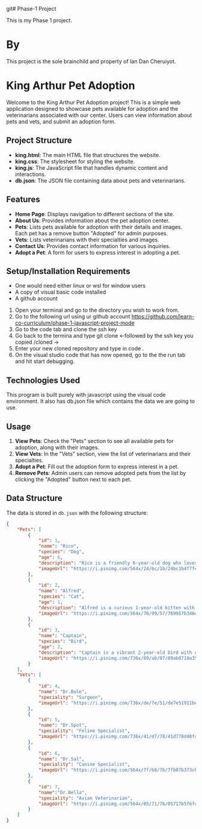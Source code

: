 git# Phase-1 Project

This is my Phase 1 project.

# By

This project is the sole brainchild and property of Ian Dan Cheruiyot.

# King Arthur Pet Adoption

Welcome to the King Arthur Pet Adoption project! This is a simple web application designed to showcase pets available for adoption and the veterinarians associated with our center. Users can view information about pets and vets, and submit an adoption form.

## Project Structure

- **king.html**: The main HTML file that structures the website.
- **king.css**: The stylesheet for styling the website.
- **king.js**: The JavaScript file that handles dynamic content and interactions.
- **db.json**: The JSON file containing data about pets and veterinarians.

## Features

- **Home Page**: Displays navigation to different sections of the site.
- **About Us**: Provides information about the pet adoption center.
- **Pets**: Lists pets available for adoption with their details and images. Each pet has a remove button "Adopted" for admin purposes.
- **Vets**: Lists veterinarians with their specialties and images.
- **Contact Us**: Provides contact information for various inquiries.
- **Adopt a Pet**: A form for users to express interest in adopting a pet.

## Setup/Installation Requirements

* One would need either linux or wsl for window users
* A copy of visual basic code installed
* A github account

1. Open your terminal and go to the directory you wish to work from.
2. Go to the following url using ur github account https://github.com/learn-co-curriculum/phase-1-javascript-project-mode
3. Go to the code tab and clone the ssh key
4. Go back to the termina and type git clone <-followed by the ssh key you copied /cloned ->
5. Enter your new cloned repository and type in code .
6. On the visual studio code that has now opened, go to the the run tab and hit start debugging.

## Technologies Used

This program is built purely with javascript using the visual code environment.
It also has db.json file which contains the data we are going to use.

## Usage

1. **View Pets**: Check the "Pets" section to see all available pets for adoption, along with their images.
2. **View Vets**: In the "Vets" section, view the list of veterinarians and their specialties.
3. **Adopt a Pet**: Fill out the adoption form to express interest in a pet.
4. **Remove Pets**: Admin users can remove adopted pets from the list by clicking the "Adopted" button next to each pet.

## Data Structure

The data is stored in `db.json` with the following structure:

```json
{
    "Pets": [
        {
            "id": 1,
            "name": "Rico",
            "species": "Dog",
            "age": 6,
            "description": "Rico is a friendly 6-year-old dog who loves walks and cuddles. He's a playful companion with a gentle nature.",
            "imageUrl": "https://i.pinimg.com/564x/24/bc/1b/24bc1b4f7fe377849b845c3182f47b4c.jpg"
        },
        {
            "id": 2,
            "name": "Alfred",
            "species": "Cat",
            "age": 1,
            "description": "Alfred is a curious 1-year-old kitten with a playful personality. He enjoys exploring and is affectionate and charming.",
            "imageUrl": "https://i.pinimg.com/564x/76/99/57/769957b346d27e8c0f053749edc2c26b.jpg"
        },
        {
            "id": 3,
            "name": "Captain",
            "species": "Bird",
            "age": 2,
            "description": "Captain is a vibrant 2-year-old bird with colorful feathers. He loves to sing and interact, bringing cheer to your home.",
            "imageUrl": "https://i.pinimg.com/736x/89/ab/07/89ab0719a352b177b2f1d23792173ca6.jpg"
        }
    ],
    "Vets": [
        {
            "id": 4,
            "name": "Dr.Bule",
            "speciality": "Surgeon",
            "imageUrl": "https://i.pinimg.com/736x/de/7e/51/de7e51911beef7c297e1c1372ec7fab1.jpg"
        },
        {
            "id": 5,
            "name": "Dr.Spot",
            "speciality": "Feline Specialist",
            "imageUrl": "https://i.pinimg.com/736x/41/d7/78/41d778d48fc6e2d53011dbfaef67f971.jpg"
        },
        {
            "id": 6,
            "name": "Dr.Sal",
            "speciality": "Canine Specialist",
            "imageUrl": "https://i.pinimg.com/564x/7f/b8/7b/7fb87b373cb67abc23018136d0c424b4.jpg"
        },
        {
            "id": 7,
            "name":"Dr.Bella",
            "speciality": "Avian Veterinarian",
            "imageUrl": "https://i.pinimg.com/564x/05/71/7b/05717b5f6fd35234e43ee7cb3c7f8c95.jpg"
        }
    ]
}